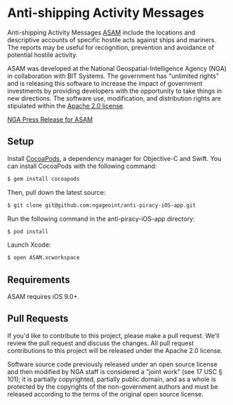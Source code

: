# Anti-shipping Activity Messages

Anti-shipping Activity Messages [ASAM](http://msi.nga.mil/NGAPortal/MSI.portal?_nfpb=true&_st=&_pageLabel=msi_portal_page_65) include the locations and descriptive accounts of specific hostile acts against ships and mariners. The reports may be useful for recognition, prevention and avoidance of potential hostile activity. 

ASAM was developed at the National Geospatial-Intelligence Agency (NGA) in collaboration with BIT Systems. The government has "unlimited rights" and is releasing this software to increase the impact of government investments by providing developers with the opportunity to take things in new directions. The software use, modification, and distribution rights are stipulated within the [Apache 2.0 license](http://www.apache.org/licenses/LICENSE-2.0.html).

[NGA Press Release for ASAM](https://www.nga.mil/MediaRoom/PressReleases/Pages/2014-22.aspx)

## Setup

Install [CocoaPods](http://cocoapods.org), a dependency manager for Objective-C and Swift. You can install CocoaPods with the following command:

```bash
$ gem install cocoapods
```

Then, pull down the latest source:
```bash
$ git clone git@github.com:ngageoint/anti-piracy-iOS-app.git
```

Run the following command in the anti-piracy-iOS-app directory:
```bash
$ pod install
```

Launch Xcode:
```bash
$ open ASAM.xcworkspace
```

## Requirements

ASAM requires iOS 9.0+.

## Pull Requests

If you'd like to contribute to this project, please make a pull request. We'll review the pull request and discuss the changes. All pull request contributions to this project will be released under the Apache 2.0 license.

Software source code previously released under an open source license and then modified by NGA staff is considered a "joint work" (see 17 USC § 101); it is partially copyrighted, partially public domain, and as a whole is protected by the copyrights of the non-government authors and must be released according to the terms of the original open source license.
